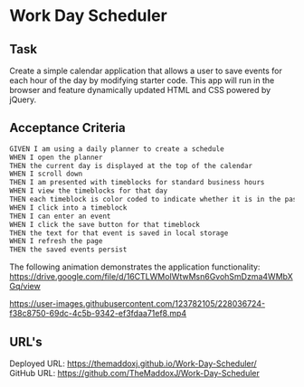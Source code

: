 # Work Day Scheduler

## Task

Create a simple calendar application that allows a user to save events for each hour of the day by modifying starter code. This app will run in the browser and feature dynamically updated HTML and CSS powered by jQuery.

## Acceptance Criteria

```md
GIVEN I am using a daily planner to create a schedule
WHEN I open the planner
THEN the current day is displayed at the top of the calendar
WHEN I scroll down
THEN I am presented with timeblocks for standard business hours
WHEN I view the timeblocks for that day
THEN each timeblock is color coded to indicate whether it is in the past, present, or future
WHEN I click into a timeblock
THEN I can enter an event
WHEN I click the save button for that timeblock
THEN the text for that event is saved in local storage
WHEN I refresh the page
THEN the saved events persist
```

The following animation demonstrates the application functionality: https://drive.google.com/file/d/16CTLWMoIWtwMsn6GvohSmDzma4WMbXGq/view

https://user-images.githubusercontent.com/123782105/228036724-f38c8750-69dc-4c5b-9342-ef3fdaa71ef8.mp4

## URL's
Deployed URL: https://themaddoxj.github.io/Work-Day-Scheduler/ <BR>
GitHub URL: https://github.com/TheMaddoxJ/Work-Day-Scheduler
